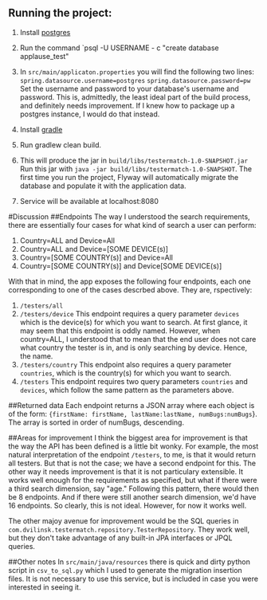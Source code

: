 ## Running the project:
1. Install [postgres](https://www.postgresql.org/download/)
2. Run the command `psql -U USERNAME - c "create database applause_test"
3. In `src/main/applicaton.properties` you will find the following two lines:
      `spring.datasource.username=postgres`
     `spring.datasource.password=pw`
Set the username and password to your database's username and password. 
This is, admittedly, the least ideal part of the build process, and definitely needs improvement. 
If I knew how to package up a postgres instance, I would do that instead.

4. Install [gradle](https://gradle.org/install/)
5. Run gradlew clean build.
6. This will produce the jar in `build/libs/testermatch-1.0-SNAPSHOT.jar`
Run this jar with `java -jar build/libs/testermatch-1.0-SNAPSHOT`.
The first time you run the project, Flyway will automatically migrate the database
and populate it with the application data.
7. Service will be available at localhost:8080

#Discussion
##Endpoints
The way I understood the search requirements, there are essentially four cases for 
what kind of search a user can perform:
1. Country=ALL and Device=All
2. Country=ALL and Device=[SOME DEVICE(s)]
3. Country=[SOME COUNTRY(s)] and Device=All
4. Country=[SOME COUNTRY(s)] and Device[SOME DEVICE(s)]

With that in mind, the app exposes the following four endpoints, each one corresponding
to one of the cases descrbed above. They are, rspectively:
1. `/testers/all`
2. `/testers/device` This endpoint requires a query parameter `devices` which is the device(s) for which you want to search. At first
glance, it may seem that this endpoint is oddly named. However, when country=ALL, I understood that
to mean that the end user does not care what country the tester is in, and is only searching by
device. Hence, the name.
3. `/testers/country` This endpoint also requires a query parameter `countries`, which is the country(s) for which you want to search.
4. `/testers` This endpoint requires two query parameters `countries` and `devices`, which follow the same pattern as the parameters above.

##Returned data
Each endpoint returns a JSON array where each object is of the form:
`{firstName: firstName, lastName:lastName, numBugs:numBugs`}. The array is sorted in order of numBugs, descending. 

##Areas for improvement 
I think the biggest area for improvement is that the way the API has been defined is a little bit wonky. For example, the most 
natural interpretation of the endpoint `/testers`, to me, is that it would return all testers. But that is not the case; we have a second endpoint for this. 
The other way it needs improvement is that it is not particulary extensible. It works well enough for the requirements as specified, but what if there were a third 
search dimension, say "age." Following this pattern, there would then be 8 endpoints. And if there were still another search 
dimension, we'd have 16 endpoints. So clearly, this is not ideal. However, for now it works well.

The other majoy avenue for improvement would be the SQL queries in `com.dvilinsk.testermatch.repository.TesterRepository`.
They work well, but they don't take advantage of any built-in JPA interfaces or JPQL queries. 

##Other notes
In `src/main/java/resources` there is quick and dirty python script in `csv_to_sql.py` which I used to generate the migration insertion files. It is not necessary to use this service,
but is included in case you were interested in seeing it.